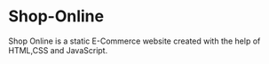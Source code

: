 # Shop-Online
Shop Online is a static E-Commerce website created with the help of HTML,CSS and JavaScript.
